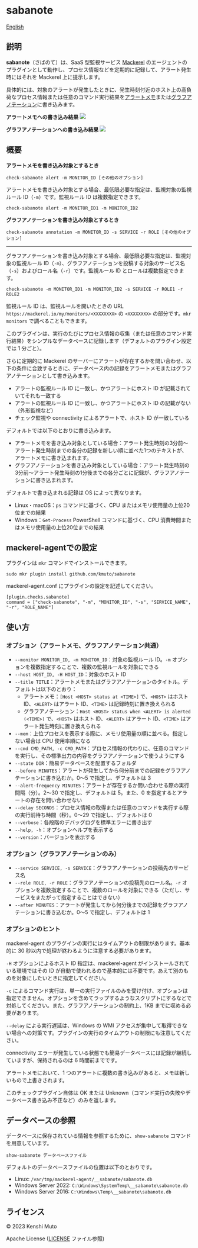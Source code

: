 # sabanote

[English](README.md)

## 説明

**sabanote**（さばのて）は、SaaS 型監視サービス [Mackerel](https://ja.mackerel.io) のエージェントのプラグインとして動作し、プロセス情報などを定期的に記録して、アラート発生時にはそれを Mackerel 上に提示します。

具体的には、対象のアラートが発生したときに、発生時刻付近のホスト上の高負荷なプロセス情報または任意のコマンド実行結果を[アラートメモ](https://mackerel.io/ja/blog/entry/weekly/20160909)または[グラフアノテーション](https://mackerel.io/ja/docs/entry/howto/view-graphs#graph-annotations)に書き込みます。

**アラートメモへの書き込み結果**
![](alert.png)

**グラフアノテーションへの書き込み結果**
![](graph.png)

## 概要

**アラートメモを書き込み対象とするとき**
```
check-sabanote alert -m MONITOR_ID [その他のオプション]
```

アラートメモを書き込み対象とする場合、最低限必要な指定は、監視対象の監視ルール ID（`-m`）です。監視ルール ID は複数指定できます。

```
check-sabanote alert -m MONITOR_ID1 -m MONITOR_ID2
```

**グラフアノテーションを書き込み対象とするとき**
```
check-sabanote annotation -m MONITOR_ID -s SERVICE -r ROLE [その他のオプション]
```

---

グラフアノテーションを書き込み対象とする場合、最低限必要な指定は、監視対象の監視ルール ID（`-m`）、グラフアノテーションを投稿する対象のサービス名（`-s`）およびロール名（`-r`）です。監視ルール ID とロールは複数指定できます。

```
check-sabanote -m MONITOR_ID1 -m MONITOR_ID2 -s SERVICE -r ROLE1 -r ROLE2
```

監視ルール ID は、監視ルールを開いたときの URL `https://mackerel.io/my/monitors/<XXXXXXXX>` の `<XXXXXXXX>` の部分です。`mkr monitors` で調べることもできます。

このプラグインは、実行のたびにプロセス情報の収集（または任意のコマンド実行結果）をシンプルなデータベースに記録します（デフォルトのプラグイン設定では 1 分ごと）。

さらに定期的に Mackerel のサーバーにアラートが存在するかを問い合わせ、以下の条件に合致するときに、データベース内の記録をアラートメモまたはグラフアノテーションとして書き込みます。

- アラートの監視ルール ID に一致し、かつアラートにホスト ID が記載されていてそれも一致する
- アラートの監視ルール ID に一致し、かつアラートにホスト ID の記載がない（外形監視など）
- チェック監視や connectivity によるアラートで、ホスト ID が一致している

デフォルトでは以下のとおりに書き込みます。

- アラートメモを書き込み対象としている場合：アラート発生時刻の3分前〜アラート発生時刻までの各分の記録を新しい順に並べた1つのテキストが、アラートメモに書き込まれます。
- グラフアノテーションを書き込み対象としている場合：アラート発生時刻の3分前〜アラート発生時刻の1分後までの各分ごとに記録が、グラフアノテーションに書き込まれます。

デフォルトで書き込まれる記録は OS によって異なります。

- Linux・macOS：`ps` コマンドに基づく、CPU またはメモリ使用量の上位20位までの結果
- Windows：`Get-Process` PowerShell コマンドに基づく、CPU 消費時間またはメモリ使用量の上位20位までの結果

## mackerel-agentでの設定
プラグインは `mkr` コマンドでインストールできます。

```
sudo mkr plugin install github.com/kmuto/sabanote
```

mackerel-agent.conf にプラグインの設定を記述してください。

```
[plugin.checks.sabanote]
command = ["check-sabanote", "-m", "MONITOR_ID", "-s", "SERVICE_NAME", "-r", "ROLE_NAME"]
```

## 使い方
### オプション（アラートメモ、グラフアノテーション共通）
- `--monitor MONITOR_ID, -m MONITOR_ID`：対象の監視ルール ID。`-m` オプションを複数指定することで、複数の監視ルールを対象にできる
- `--host HOST_ID, -H HOST_ID`：対象のホスト ID
-  `--title TITLE`：アラートメモまたはグラフアノテーションのタイトル。デフォルトは以下のとおり：
   - アラートメモ：`[Host <HOST> status at <TIME>]` で、`<HOST>` はホスト ID、`<ALERT>` はアラート ID、`<TIME>` は記録時刻に置き換えられる
   - グラフアノテーション：`Host <HOST> status when <ALERT> is alerted (<TIME>)` で、`<HOST>` はホスト ID、`<ALERT>` はアラート ID、`<TIME>` はアラート発生時刻に置き換えられる
- `--mem`：上位プロセスを表示する際に、メモリ使用量の順に並べる。指定しない場合は CPU 使用率順になる
- `--cmd CMD_PATH, -c CMD_PATH`：プロセス情報の代わりに、任意のコマンドを実行し、その標準出力の内容をグラフアノテーションで使うようにする
- `--state DIR`：簡易データベースを配置するフォルダ
- `--before MINUTES`：アラートが発生してから何分前までの記録をグラフアノテーションに書き込むか。0〜5 で指定し、デフォルトは 3
- `--alert-frequency MINUTES`：アラートが存在するか問い合わせる際の実行間隔（分）。2〜30 で指定し、デフォルトは 5。また、0 を指定するとアラートの存在を問い合わせない
- `--delay SECONDS`：プロセス情報の取得または任意のコマンドを実行する際の実行前待ち時間（秒）。0〜29 で指定し、デフォルトは 0
- `--verbose`：各段階のデバッグログを標準エラーに書き出す
- `--help, -h`：オプションヘルプを表示する
- `--version`：バージョンを表示する

### オプション（グラフアノテーションのみ）
- `--service SERVICE, -s SERVICE`：グラフアノテーションの投稿先のサービス名
-  `--role ROLE, -r ROLE`：グラフアノテーションの投稿先のロール名。`-r` オプションを複数指定することで、複数のロールを対象にできる（ただし、サービスをまたがって指定することはできない）
- `--after MINUTES`：アラートが発生してから何分後までの記録をグラフアノテーションに書き込むか。0〜5 で指定し、デフォルトは 1

### オプションのヒント
mackerel-agent のプラグインの実行にはタイムアウトの制限があります。基本的に 30 秒以内で処理が終わるように注意する必要があります。

`-H` オプションによるホスト ID 指定は、mackerel-agent がインストールされている環境ではその ID が自動で使われるので基本的には不要です。あえて別のものを対象にしたいときに指定してください。

`-c` によるコマンド実行は、単一の実行ファイルのみを受け付け、オプションは指定できません。オプションを含めてラップするようなスクリプトにするなどで対処してください。また、グラフアノテーションの制約上、1KB までに収める必要があります。

`--delay` による実行遅延は、Windows の WMI アクセスが集中して取得できない場合への対策です。プラグインの実行のタイムアウトの制限にも注意してください。

connectivity エラーが発生している状態でも簡易データベースには記録が継続していますが、保持されるのは 6 時間前までです。

アラートメモにおいて、1 つのアラートに複数の書き込みがあると、メモは新しいもので上書きされます。

このチェックプラグイン自体は OK または Unknown（コマンド実行の失敗やデータベース書き込み不正など）のみを返します。

## データベースの参照

データベースに保存されている情報を参照するために、`show-sabanote` コマンドを用意しています。

```
show-sabanote データベースファイル
```

デフォルトのデータベースファイルの位置は以下のとおりです。

- Linux: `/var/tmp/mackerel-agent/__sabanote/sabanote.db`
- Windows Server 2022: `C:\Windows\SystemTemp\__sabanote\sabanote.db`
- Windows Server 2016: `C:\Windows\Temp\__sabanote\sabanote.db`

## ライセンス
© 2023 Kenshi Muto

Apache License ([LICENSE](LICENSE) ファイル参照)
